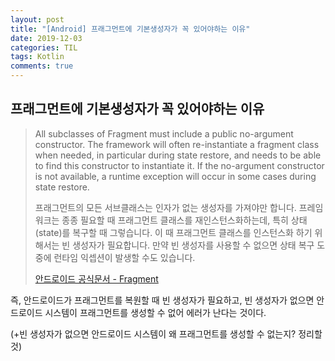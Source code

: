 ```yaml
---
layout: post
title: "[Android] 프래그먼트에 기본생성자가 꼭 있어야하는 이유"
date: 2019-12-03
categories: TIL
tags: Kotlin
comments: true
---
```


## 프래그먼트에 기본생성자가 꼭 있어야하는 이유

> All subclasses of Fragment must include a public no-argument constructor. The framework will often re-instantiate a fragment class when needed, in particular during state restore, and needs to be able to find this constructor to instantiate it. If the no-argument constructor is not available, a runtime exception will occur in some cases during state restore.
> 
> 프래그먼트의 모든 서브클래스는 인자가 없는 생성자를 가져야만 합니다. 프레임워크는 종종 필요할 때 프래그먼트 클래스를 재인스턴스화하는데, 특히 상태(state)를 복구할 때 그렇습니다. 이 때 프래그먼트 클래스를 인스턴스화 하기 위해서는 빈 생성자가 필요합니다. 만약 빈 생성자를 사용할 수 없으면 상태 복구 도중에 런타임 익셉션이 발생할 수도 있습니다. 
> 
> [안드로이드 공식문서 - Fragment](https://developer.android.com/reference/kotlin/android/app/Fragment.html)

즉, 안드로이드가 프래그먼트를 복원할 때 빈 생성자가 필요하고, 빈 생성자가 없으면 안드로이드 시스템이 프래그먼트를 생성할 수 없어 에러가 난다는 것이다. 

(+빈 생성자가 없으면 안드로이드 시스템이 왜 프래그먼트를 생성할 수 없는지? 정리할 것)